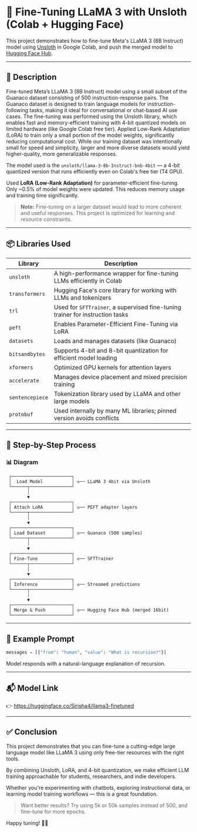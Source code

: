 # 🦙 Fine-Tuning LLaMA 3 with Unsloth (Colab + Hugging Face)

This project demonstrates how to fine-tune Meta's LLaMA 3 (8B Instruct) model using [Unsloth](https://github.com/unslothai/unsloth) in Google Colab, and push the merged model to [Hugging Face Hub](https://huggingface.co).

---

## 📄 Description

Fine-tuned Meta’s LLaMA 3 (8B Instruct) model using a small subset of the Guanaco dataset consisting of 500 instruction-response pairs. The Guanaco dataset is designed to train language models for instruction-following tasks, making it ideal for conversational or chat-based AI use cases. The fine-tuning was performed using the Unsloth library, which enables fast and memory-efficient training with 4-bit quantized models on limited hardware (like Google Colab free tier). Applied Low-Rank Adaptation (LoRA) to train only a small portion of the model weights, significantly reducing computational cost. While our training dataset was intentionally small for speed and simplicity, larger and more diverse datasets would yield higher-quality, more generalizable responses.

The model used is the `unsloth/llama-3-8b-Instruct-bnb-4bit` — a 4-bit quantized version that runs efficiently even on Colab's free tier (T4 GPU).

Used **LoRA (Low-Rank Adaptation)** for parameter-efficient fine-tuning. Only ~0.5% of model weights were updated. This reduces memory usage and training time significantly.

> **Note:** Fine-tuning on a larger dataset would lead to more coherent and useful responses. This project is optimized for learning and resource constraints.

---

## 📦 Libraries Used

| Library            | Description                                                                 |
|--------------------|-----------------------------------------------------------------------------|
| `unsloth`          | A high-performance wrapper for fine-tuning LLMs efficiently in Colab       |
| `transformers`     | Hugging Face's core library for working with LLMs and tokenizers           |
| `trl`              | Used for `SFTTrainer`, a supervised fine-tuning trainer for instruction tasks |
| `peft`             | Enables Parameter-Efficient Fine-Tuning via LoRA                           |
| `datasets`         | Loads and manages datasets (like Guanaco)                                  |
| `bitsandbytes`     | Supports 4-bit and 8-bit quantization for efficient model loading          |
| `xformers`         | Optimized GPU kernels for attention layers                                  |
| `accelerate`       | Manages device placement and mixed precision training                      |
| `sentencepiece`    | Tokenization library used by LLaMA and other large models                  |
| `protobuf`         | Used internally by many ML libraries; pinned version avoids conflicts      |

---

## 🔁 Step-by-Step Process

### 📊 Diagram


```
 ┌───────────────────────┐
 │  Load Model           │ ◇── LLaMA 3 4bit via Unsloth
 └──────┬────────────────┘
        │
        ▼
 ┌───────────────────────┐
 │ Attach LoRA           │ ◇── PEFT adapter layers
 └──────┬────────────────┘
        │
        ▼
 ┌───────────────────────┐
 │ Load Dataset          │ ◇── Guanaco (500 samples)
 └──────┬────────────────┘
        │
        ▼
 ┌───────────────────────┐
 │ Fine-Tune             │ ◇── SFTTrainer
 └──────┬────────────────┘
        │
        ▼
 ┌───────────────────────┐
 │ Inference             │ ◇── Streamed predictions
 └──────┬────────────────┘
        │
        ▼
 ┌───────────────────────┐
 │ Merge & Push          │ ◇── Hugging Face Hub (merged 16bit)
 └───────────────────────┘
```



---

## 🧠 Example Prompt

```python
messages = [{"from": "human", "value": "What is recursion?"}]
```

Model responds with a natural-language explanation of recursion.

---

## 📬 Model Link

👉 https://huggingface.co/Sirisha4/llama3-finetuned

---

## ✅ Conclusion

This project demonstrates that you can fine-tune a cutting-edge large language model like LLaMA 3 using only free-tier resources with the right tools. 

By combining Unsloth, LoRA, and 4-bit quantization, we make efficient LLM training approachable for students, researchers, and indie developers.

Whether you're experimenting with chatbots, exploring instructional data, or learning model training workflows — this is a great foundation.

> Want better results? Try using 5k or 50k samples instead of 500, and fine-tune for more epochs.

Happy tuning! 🧠✨
